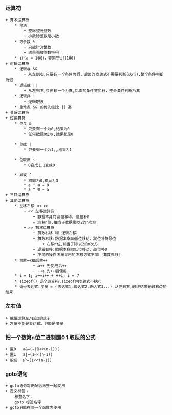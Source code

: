 ### 运算符
    + 算术运算符
        * 除法 
            + 整除整是整数 
            + 小数除整数是小数
        * 取余数 %
            + 只能针对整数
            + 结果看被除数符号
        * if(a = 100)，等同于if(100)
    + 逻辑运算符
        * 逻辑与 && 
            + 从左到右,只要有一个条件为假，后面的表达式不需要判断(执行),整个条件判断为假
        * 逻辑或 ||
            + 从左到右,只要有一个为真,后面的条件不执行，整个条件判断为真
        * 逻辑非 !
            + 逻辑取反
        * 重难点 && 的优先级比 || 高
    + 关系运算符
    + 位运算符
        * 位与 &    
            * 只要有一个为0,结果为0
            * 任何数跟0位与,结果都是0

        * 位或 |    
            * 只要有一个为1,,结果为1

        * 位取反 ~  
            * 0变成1,1变成0

        * 异或 ^    
            * 相同为0,相异为1
            * a ^ a = 0
            * a ^ 0 = a
    + 三目运算符
    + 其他运算符
        * 左移右移 << >>
            + << 左移运算符
                + 数据本身向高位移动，低位补0
                + 左移n位,相当于数据乘以2的n次方
            + >> 右移运算符
                + 算数右移 和 逻辑右移
                + 算数右移:数据本身向低位移动，高位补符号位
                    + 右移n位,相当于除以2的n次方
                + 逻辑右移:数据本身向低位移动，高位补0
                + 不同的操作系统采用的右移方式不同 [算数右移]
        * 前置++和后置++
                + a++ 先使用后++ 
                + ++a 先++后使用
        * i = 1; i+=i++ + ++i; i = 7
        * sizeof() 是个运算符.sizeof内表达式不执行
        * 逗号表达式 变量 = (表达式1,表达式2,表达式3...) 从左到右,最终结果是最右边的结果


        
### 左右值
    + 赋值运算左/右边的式子
    + 左值不能是表达式，只能是变量


### 把一个数第n位二进制置0 1 取反的公式
    + 置0   a&=(~(1<<(n-1)))
    + 置1   a|=(1<<(n-1))
    + 取反  a^=(1<<(n-1))



### goto语句
    + goto语句需要配合标签一起使用
    + 定义标签； 
        标签名字：
        goto 标签名字
    + goto只能在同一个函数内使用